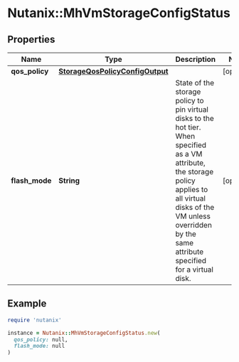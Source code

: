 # Nutanix::MhVmStorageConfigStatus

## Properties

| Name | Type | Description | Notes |
| ---- | ---- | ----------- | ----- |
| **qos_policy** | [**StorageQosPolicyConfigOutput**](StorageQosPolicyConfigOutput.md) |  | [optional] |
| **flash_mode** | **String** | State of the storage policy to pin virtual disks to the hot tier. When specified as a VM attribute, the storage policy applies to all virtual disks of the VM unless overridden by the same attribute specified for a virtual disk.  | [optional] |

## Example

```ruby
require 'nutanix'

instance = Nutanix::MhVmStorageConfigStatus.new(
  qos_policy: null,
  flash_mode: null
)
```

